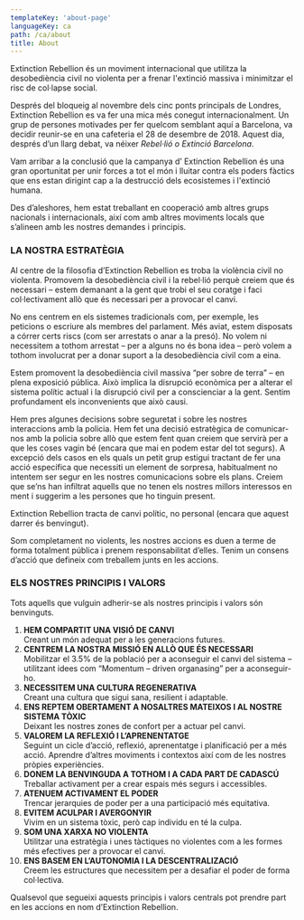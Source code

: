 ```yaml
---
templateKey: 'about-page'
languageKey: ca
path: /ca/about
title: About
---
```


Extinction Rebellion és un moviment internacional que utilitza la desobediència civil no violenta per a frenar l'extinció massiva i minimitzar el risc de col·lapse social.

Després del bloqueig al novembre dels cinc ponts principals de Londres, Extinction Rebellion es va fer una mica més conegut internacionalment. Un grup de persones motivades per fer quelcom semblant aquí a Barcelona, va decidir reunir-se en una cafeteria el 28 de desembre de 2018. Aquest dia, després d’un llarg debat, va néixer _Rebel·lió o Extinció  Barcelona_.

Vam arribar a la conclusió que la campanya d’ Extinction Rebellion és una gran oportunitat per unir forces a tot el món i lluitar contra els poders fàctics que ens estan dirigint cap a la destrucció dels ecosistemes i l'extinció humana.

Des d’aleshores, hem estat treballant en cooperació amb altres grups nacionals i internacionals, així com amb altres moviments locals que s’alineen amb les nostres demandes i principis.


### LA NOSTRA ESTRATÈGIA

Al centre de la filosofia d’Extinction Rebellion es troba la violència civil no violenta. Promovem la desobediència civil i la rebel·lió perquè creiem que és necessari – estem demanant a la gent que trobi el seu coratge i faci col·lectivament allò que és necessari per a provocar el canvi.

No ens centrem en els sistemes tradicionals com, per exemple, les peticions o escriure als membres del parlament. Més aviat, estem disposats a córrer certs riscs (com ser arrestats o anar a la presó). No volem ni necessitem a tothom arrestat – per a alguns no és bona idea – però volem a tothom involucrat per a donar suport a la desobediència civil com a eina.

Estem promovent la desobediència civil massiva “per sobre de terra” – en plena exposició pública. Això implica la disrupció econòmica per a alterar el sistema polític actual i la disrupció civil per a conscienciar a la gent. Sentim profundament els inconvenients que això causi.

Hem pres algunes decisions sobre seguretat i sobre les nostres interaccions amb la policia. Hem fet una decisió estratègica de comunicar-nos amb la policia sobre allò que estem fent quan creiem que servirà per a que les coses vagin bé (encara que mai en podem estar del tot segurs). A excepció dels casos en els quals un petit grup estigui tractant de fer una acció específica que necessiti un element de sorpresa, habitualment no intentem ser segur en les nostres comunicacions sobre els plans. Creiem que se’ns han infiltrat aquells que no tenen els nostres millors interessos en ment i suggerim a les persones que ho tinguin present.

Extinction Rebellion tracta de canvi polític, no personal (encara que aquest darrer és benvingut).

Som completament no violents, les nostres accions es duen a terme de forma totalment pública i prenem responsabilitat d’elles. Tenim un consens d’acció que defineix com treballem junts en les accions.


### ELS NOSTRES PRINCIPIS I VALORS

Tots aquells que vulguin adherir-se als nostres principis i valors són benvinguts.

1. **HEM COMPARTIT UNA VISIÓ DE CANVI**  
Creant un món adequat per a les generacions futures.
1. **CENTREM LA NOSTRA MISSIÓ EN ALLÒ QUE ÉS NECESSARI**  
Mobilitzar el 3.5% de la població per a aconseguir el canvi del sistema – utilitzant idees com “Momentum – driven organasing” per a aconseguir-ho.
1. **NECESSITEM UNA CULTURA REGENERATIVA**  
Creant una cultura que sigui sana, resilient i adaptable.
1. **ENS REPTEM OBERTAMENT A NOSALTRES MATEIXOS I AL NOSTRE SISTEMA TÒXIC**  
Deixant les nostres zones de confort per a actuar pel canvi.
1. **VALOREM LA REFLEXIÓ I L’APRENENTATGE**  
Seguint un cicle d’acció, reflexió, aprenentatge i planificació per a més acció. Aprendre d’altres moviments i contextos així com de les nostres pròpies experiències.
1. **DONEM LA BENVINGUDA A TOTHOM I A CADA PART DE CADASCÚ**  
Treballar activament per a crear espais més segurs i accessibles.
1. **ATENUEM ACTIVAMENT EL PODER**  
Trencar jerarquies de poder per a una participació més equitativa.
1. **EVITEM ACULPAR I AVERGONYIR**  
Vivim en un sistema tòxic, però cap individu en té la culpa.
1. **SOM UNA XARXA NO VIOLENTA**  
Utilitzar una estratègia i unes tàctiques no violentes com a les formes més efectives per a provocar el canvi.
1. **ENS BASEM EN L’AUTONOMIA I LA DESCENTRALIZACIÓ**  
Creem les estructures que necessitem per a desafiar el poder de forma col·lectiva. 

Qualsevol que segueixi aquests principis i valors centrals pot prendre part en les accions en nom d’Extinction Rebellion.

